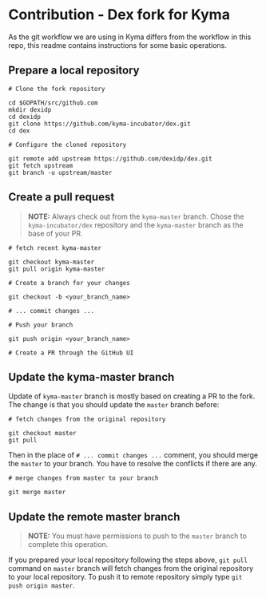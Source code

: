 # Contribution - Dex fork for Kyma

As the git workflow we are using in Kyma differs from the workflow in this repo, this readme contains instructions for some basic operations.

## Prepare a local repository

```shell script
# Clone the fork repository

cd $GOPATH/src/github.com
mkdir dexidp
cd dexidp
git clone https://github.com/kyma-incubator/dex.git
cd dex

# Configure the cloned repository

git remote add upstream https://github.com/dexidp/dex.git
git fetch upstream
git branch -u upstream/master
```

## Create a pull request

>**NOTE:** Always check out from the `kyma-master` branch. Chose the `kyma-incubator/dex` repository and the `kyma-master` branch as the base of your PR.

```shell script
# fetch recent kyma-master

git checkout kyma-master
git pull origin kyma-master

# Create a branch for your changes

git checkout -b <your_branch_name>

# ... commit changes ...

# Push your branch

git push origin <your_branch_name>

# Create a PR through the GitHub UI
```

## Update the kyma-master branch

Update of `kyma-master` branch is mostly based on creating a PR to the fork. The change is that you should update the `master` branch before:

```shell script
# fetch changes from the original repository

git checkout master
git pull
```

Then in the place of `# ... commit changes ...` comment, you should merge the `master` to your branch. You have to resolve the conflicts if there are any.

```shell script
# merge changes from master to your branch

git merge master
```

## Update the remote master branch

>**NOTE:** You must have permissions to push to the `master` branch to complete this operation.

If you prepared your local repository following the steps above, `git pull` command on `master` branch will fetch changes from the original repository to your local repository. To push it to remote repository simply type `git push origin master`.
